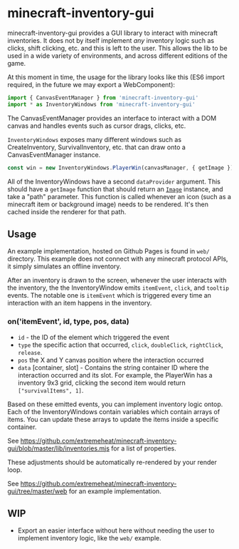 # minecraft-inventory-gui

minecraft-inventory-gui provides a GUI library to interact with minecraft inventories. It does not by itself implement _any_ inventory logic such as clicks, shift clicking, etc. and this is left to the user. This allows the lib to be used in a wide variety of environments, and across different editions of the game.

At this moment in time, the usage for the library looks like this (ES6 import required, in the future we may export a WebComponent):

```js
import { CanvasEventManager } from 'minecraft-inventory-gui'
import * as InventoryWindows from 'minecraft-inventory-gui'
```

The CanvasEventManager provides an interface to interact with a DOM canvas and handles events such as cursor drags, clicks, etc.

`InventoryWindows` exposes many different windows such as CreateInventory, SurvivalInventory, etc. that can draw onto a CanvasEventManager instance.

```js
const win = new InventoryWindows.PlayerWin(canvasManager, { getImage })
```

All of the InventoryWindows have a second `dataProvider` argument. This should have a `getImage` function that should return an  [`Image`](https://developer.mozilla.org/en-US/docs/Web/API/HTMLImageElement/Image) instance, and take a "path" parameter. This function is called whenever an icon (such as a minecraft item or background image) needs to be rendered. It's then cached inside the renderer for that path.

## Usage

An example implementation, hosted on Github Pages is found in `web/` directory. This example does not connect with any minecraft protocol APIs, it simply simulates an offline inventory. 

After an inventory is drawn to the screen, whenever the user interacts with the inventory, the the InventoryWindow emits `itemEvent`, `click`, and `tooltip` events. The notable one is `itemEvent` which is triggered every time an interaction with an item happens in the inventory.

### on('itemEvent', id, type, pos, data)

* `id` - the ID of the element which triggered the event
* `type` the specific action that occurred,  `click`, `doubleClick`, `rightClick`, `release`.
* `pos` the X and Y canvas position where the interaction occurred
* `data` [container, slot] - Contains the string container ID where the interaction occurred and its slot. For example, the PlayerWin has a inventory 9x3 grid, clicking the second item would return `["survivalItems", 1]`.

Based on these emitted events, you can implement inventory logic ontop. Each of the InventoryWindows contain variables which contain arrays of items. You can update these arrays to update the items inside a specific container.

See https://github.com/extremeheat/minecraft-inventory-gui/blob/master/lib/inventories.mjs for a list of properties.

These adjustments should be automatically re-rendered by your render loop.

See https://github.com/extremeheat/minecraft-inventory-gui/tree/master/web for an example implementation.

## WIP
* Export an easier interface without here without needing the user to implement inventory logic, like the `web/` example.
